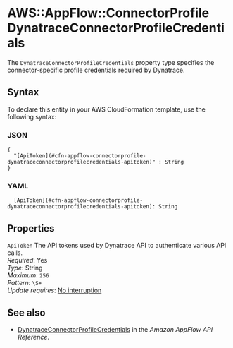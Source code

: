 # AWS::AppFlow::ConnectorProfile DynatraceConnectorProfileCredentials<a name="aws-properties-appflow-connectorprofile-dynatraceconnectorprofilecredentials"></a>

 The `DynatraceConnectorProfileCredentials` property type specifies the connector\-specific profile credentials required by Dynatrace\. 

## Syntax<a name="aws-properties-appflow-connectorprofile-dynatraceconnectorprofilecredentials-syntax"></a>

To declare this entity in your AWS CloudFormation template, use the following syntax:

### JSON<a name="aws-properties-appflow-connectorprofile-dynatraceconnectorprofilecredentials-syntax.json"></a>

```
{
  "[ApiToken](#cfn-appflow-connectorprofile-dynatraceconnectorprofilecredentials-apitoken)" : String
}
```

### YAML<a name="aws-properties-appflow-connectorprofile-dynatraceconnectorprofilecredentials-syntax.yaml"></a>

```
  [ApiToken](#cfn-appflow-connectorprofile-dynatraceconnectorprofilecredentials-apitoken): String
```

## Properties<a name="aws-properties-appflow-connectorprofile-dynatraceconnectorprofilecredentials-properties"></a>

`ApiToken`  <a name="cfn-appflow-connectorprofile-dynatraceconnectorprofilecredentials-apitoken"></a>
 The API tokens used by Dynatrace API to authenticate various API calls\.   
*Required*: Yes  
*Type*: String  
*Maximum*: `256`  
*Pattern*: `\S+`  
*Update requires*: [No interruption](https://docs.aws.amazon.com/AWSCloudFormation/latest/UserGuide/using-cfn-updating-stacks-update-behaviors.html#update-no-interrupt)

## See also<a name="aws-properties-appflow-connectorprofile-dynatraceconnectorprofilecredentials--seealso"></a>
+ [DynatraceConnectorProfileCredentials](https://docs.aws.amazon.com/appflow/1.0/APIReference/API_DynatraceConnectorProfileCredentials.html) in the *Amazon AppFlow API Reference*\.

